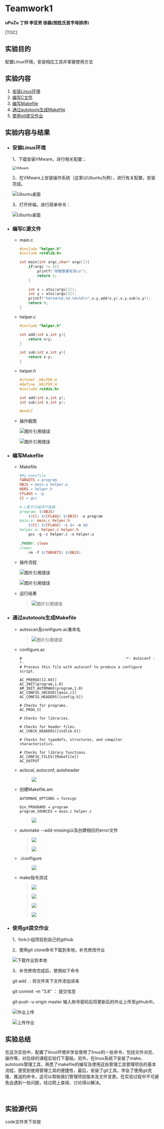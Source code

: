 # Teamwork1

**uPuZu 丁帅 李亚男 徐磊(按姓氏首字母排序)**

[TOC]

## 实验目的

配置Linux环境，安装相应工具并掌握使用方法

## 实验内容

1. [安装Linux环境](#安装Linux环境)
2. [编写C文件](#编写C文件)
3. [编写Makefile](#编写Makefile)
4. [通过autotools生成Makefile](#通过autotools生成Makefile)
5. [使用git提交作业](#使用git提交作业)

## 实验内容与结果

- ### <a name="安装Linux环境" >安装Linux环境</a>

  1、下载安装VMware，进行相关配置；

  <img src="./pic/21.png" alt="VMware" style="zoom:75%;" />

  2、在VMware上安装操作系统（这里以Ubuntu为例），进行有关配置，安装完成。

  <img src='./pic/22.png' alt="Ubuntu桌面">

  3、打开终端，进行简单命令：

  <img src='./pic/23.png' alt="Ubuntu桌面">

- ### <a name="编写C源文件" >编写C源文件</a>

  - main.c

    ```c
    #include "helper.h"
    #include <stdlib.h>
    
    int main(int argc,char* argv[]){
    	if(argc != 3){
    		printf("参数数量有误\n");
    		return 1;
    	}
    	
    	int x = atoi(argv[1]);
    	int y = atoi(argv[2]);
    	printf("%d+%d=%d,%d-%d=%d\n",x,y,add(x,y),x,y,sub(x,y));
    	return 0;
    }
    ```

  - helper.c

    ```c
    #include "helper.h"
    
    int add(int x,int y){
        return x+y;
    }
    
    int sub(int x,int y){
        return x-y;
    }	
    ```

  - helper.h

    ```c
    #ifndef _HELPER_H
    #define _HELPER_H
    #include <stdio.h>
    
    int add(int x,int y);
    int sub(int x,int y);
    
    #endif
    ```

  - 操作截图

    ![图片引用错误](./pic/2.png)

    ![图片引用错误](./pic/3.png)

- ### <a name="编写Makefile" >编写Makefile</a>

  - Makefile

    ```makefile
    #My makefile
    TARGETS = program 
    OBJS = main.o helper.o
    HDRS = helper.h 
    CFLAGS = -g 
    CC = gcc 
    
    #-c表示只编译不链接
    program: $(OBJS)
    	$(CC) $(CFLAGS) $(OBJS) -o program
    main.o: main.c helper.h
    	$(CC) $(CFLAGS) -c $< -o $@
    helper.o: helper.c helper.h
    	gcc -g -c helper.c -o helper.o
    	
    .PHONY: clean 
    clean:  
    	rm -f $(TARGETS) $(OBJS) 
    ```

  - 操作流程

    ![图片引用错误](./pic/4.png)

    ![图片引用错误](./pic/5.png)

  - 运行结果

    > ![图片引用错误](./pic/16.png)

    

- ### <a name="通过autotools生成Makefile" >通过autotools生成Makefile</a>

  - autoscan及configure.ac重命名

    > ![图片引用错误](./pic/7.png)

  - configure.ac

    ```
    #                                               -*- Autoconf -*-
    # Process this file with autoconf to produce a configure script.
    
    AC_PREREQ([2.69])
    AC_INIT(program,1.0)
    AM_INIT_AUTOMAKE(program,1.0)
    AC_CONFIG_SRCDIR([main.c])
    AC_CONFIG_HEADERS([config.h])
    
    # Checks for programs.
    AC_PROG_CC
    
    # Checks for libraries.
    
    # Checks for header files.
    AC_CHECK_HEADERS([stdlib.h])
    
    # Checks for typedefs, structures, and compiler characteristics.
    
    # Checks for library functions.
    AC_CONFIG_FILES([Makefile]) 
    AC_OUTPUT
    ```

  - aclocal, autoconf, autoheader

    > ![](./pic/8.png)

  - 创建Makefile.am

    ```
    AUTOMAKE_OPTIONS = foreign 
     
    bin_PROGRAMS = program 
    program_SOURCES = main.c helper.c
    ```

    > ![](./pic/10.png)

  - automake --add-missing以及创建相应的error文件

    > ![](./pic/11.png)
    >
    > ![](./pic/13.png)

  - ./configure

    > ![](./pic/14.png)

  - make指令测试

    > ![](./pic/15.png)

    > ![](./pic/6.png)
    >
    > ![](./pic/17.png)
    >
    > ![](./pic/18.png)

- ### <a name="使用git提交作业" >使用git提交作业</a>

  1、fork小组项目到自己的github

  2、使用git clone命令下载到本地，补充修改作业

  ![下载作业到本地](./pic/24.png)

  3、补充修改完成后，使用如下命令

  git add  . :                              将文件夹下文件添加进来

  git commit -m "3.8" ：        提交信息

  git push -u origin master    输入账号密码后将更新后的作业上传至github中。

  ![作业上传](./pic/25.png)

  ![上传作业](./pic/26.png)

## 实验总结

​	   在这次实验中，配置了linux环境并学会使用了linux的一些命令，包括文件浏览、操作等，对后续的课程实验打下基础。另外，在linux系统下安装了make、autotools管理工具，熟悉了makefile的编写及使用这些管理工具管理项目的基本流程，感受到使用管理工具的便捷性，最后，安装了git工具，学会了使用git克隆、推送的命令，这可以帮助我们管理项目版本及文件变更。在实验过程中不可避免会遇到一些问题，经过网上查阅、讨论得以解决。

​	

## 实验源代码

code文件夹下存放